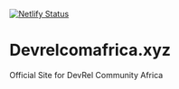 [![Netlify Status](https://api.netlify.com/api/v1/badges/cdea1037-3fe2-4602-a81c-c20a3d3609ac/deploy-status)](https://app.netlify.com/sites/devrelcomafrica/deploys)

# Devrelcomafrica.xyz

Official Site for DevRel Community Africa

